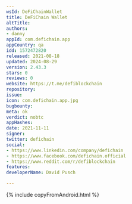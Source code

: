 ```yaml
---
wsId: DeFiChainWallet
title: DeFiChain Wallet
altTitle: 
authors:
- danny
appId: com.defichain.app
appCountry: qa
idd: 1572472820
released: 2021-08-18
updated: 2024-08-29
version: 2.43.3
stars: 0
reviews: 0
website: https://t.me/defiblockchain
repository: 
issue: 
icon: com.defichain.app.jpg
bugbounty: 
meta: ok
verdict: nobtc
appHashes: 
date: 2021-11-11
signer: 
twitter: defichain
social:
- https://www.linkedin.com/company/defichain
- https://www.facebook.com/defichain.official
- https://www.reddit.com/r/defiblockchain
features: 
developerName: David Pusch

---
```


{% include copyFromAndroid.html %}
